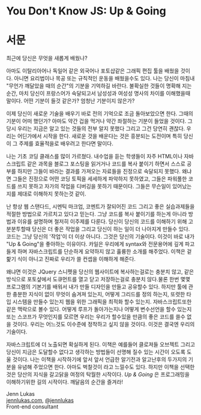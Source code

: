 # You Don't Know JS: Up & Going
# 서문

최근에 당신은 무엇을 새롭게 배웠나?

아마도 이탈리아어나 독일어 같은 외국어나 포토샵같은 그래픽 편집 툴을 배웠을 것이다.
아니면 요리법이나 목공 또는 규칙적인 운동을 배웠을수도 있다.
나는 당신이 마침내 "무언가 깨달았을 때의 순간"의 기분을 기억하길 바란다.
불확실한 것들이 명확해 지는 순간, 마치 당신이 프랑스어가 숙달되고서 남성성과 여성성 명사의 차이를 이해했을때 말이다. 어떤 기분이 들것 같은가? 엄청난 기분이지 않은가?

이제 당신이 새로운 기술을 배우기 바로 전의 기억으로 조금 돌아보았으면 한다. 그때의 기분이 어떠 했던가? 아마도 약간 겁을 먹거나 약간 좌절하는 기분이 들었을 것이다. 그 당시 우리는 지금은 알고 있는 것들의 전부 알지 못했다 그리고 그건 당연히 괜찮다. 우리는 어딘가에서 시작을 한다. 새로운 것을 배운다는 것은 흥분되는 도전이며 특히 당신이 그 주제를 효율적을로 배우려고 한다면 말이다. 

나는 기초 코딩 클래스를 많이 가르쳤다. 내수업을 듣는 학생들이 자주 HTML이나 자바스크립트 같은 과목을 블로그 포스팅을 읽거거나 코드를 복사 붙이기 하면서 스스로 공부를 하지만 그들이 바라는 결과를 가져오는 자료들을 진정으로 숙달되지 못했다. 왜냐면 그들은 진정으로 어떤 코딩 토픽을 세세하게 파악하지 못하였고, 그들은 파워풀한 코드를 쓰지 못하고 자가의 작업을 디버깅을 못하기 때문이다. 그들은 무슨일이 있어났는지를 제대로 이해하지 못하는것 같이.

난 항상 웹 스탠다드, 시멘틱 마크업, 코멘트가 잘되어진 코드 그리고 좋은 실습과제들을 적절한 방법으로 가르치고 있다고 믿는다. 그냥 코드를 복사 붙이기를 하는게 아니라 방법과 이유를 설명하며 철저히 이주제를 다룬다. 당신이 당신의 코드를 이해하기 위해 고분분투할때 당신은 더 좋은 작업을 그리고 당신이 하는 일이 더 나아지게 만들수 있다. 코드는 그냥 당신의 '작업'이 더 이상 아니다. 그것은 당신의 기술이다. 이것이 바로 내가 "Up & Going"을 좋아하는 이유이다. 카일은 우리에게 syntax와 전문용어에 깊게 파고들게 하며 자바스크립트를 단순하게 요약하지 않고 휼륭한 소개를 해주었다. 이책은 겉핥기 식이 아니고 진짜로 우리가 쓸 컨셉을 이해하게 해준다.

왜냐면 이것은 JQuery 스니펫을 당신의 웹사이트에 복사하는걸로는 충분치 않고, 같은 방식으로 포토샾에서 도큐먼트를 열고 닫고 저장하는걸로 충분치 않다.물론 한번 몇몇 프로그램의 기본기를 배워서 내가 만들 디자인을 만들고 공유할수 있다. 하지만 툴에 관한 충분한 지식이 없이 무엇이 숨겨져 있는지, 어떻게 그리드를 정의 하는지, 또렷한 타입 시스템을 만들수 있는지 웹을 위한 그래픽을 최적화 할수 있는지. 자바스크립트또한 같은 맥락으로 볼수 있다. 어떻게 루프가 돌아가는지나 어떻게 변수선언을 할수 있는지 또는 스코프가 무엇인지를 모르면 우리는 우리가 할수있을 만큼의 좋은 코드를 쓸수 없을 것이다. 우리는 어느것도 이수준에 정착하고 싶지 않을 것이다. 이것은 결국엔 우리의 기술이다.

자바스크립트에 더 노출되면 확실하게 된다. 이책은 예를들어 클로져들 오브젝트 그리고 당신이 지금은 도달할수 없다고 생각하는 방법들이 선명해 질수 있는 시간이 오도록 도울 것이다. 나는 이책을 시작하기에 앞서 앞서 언급한 알기전과 알고난후의 두가지의 기분을 유념해 주었으면 한다. 아마도 벅찰것이 라고 느낄수도 있다. 하지만 이책을 선택한것은 당산의 지식을 갈고닭을 여정의 탁월한 시작이다. *Up & Going* 은 프로그래밍을 이해하기위한 길의 시작이다. 깨달음의 순간을 즐겨라!

Jenn Lukas<br>
[jennlukas.com](http://jennlukas.com/), [@jennlukas](https://twitter.com/jennlukas)<br>
Front-end consultant
